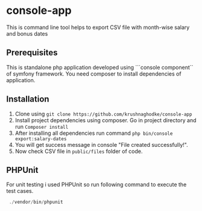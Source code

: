 console-app
=============

This is command line tool helps to export CSV file with month-wise salary and bonus dates

Prerequisites
-------------
This is standalone php application developed using ```console component`` of symfony framework. You need composer to install dependencies of application.

Installation
------------

1. Clone using ```git clone https://github.com/krushnaghodke/console-app``` 
2. Install project dependencies using composer. Go in project directory and run ```Composer install```
3. After installing all dependencies run command ```php bin/console export:salary-dates```
4. You will get success message in console "File created successfully!".
5. Now check CSV file in ```public/files``` folder of code.

PHPUnit 
------------
For unit testing i used PHPUnit so run following command to execute the test cases.

```php
 ./vendor/bin/phpunit
```